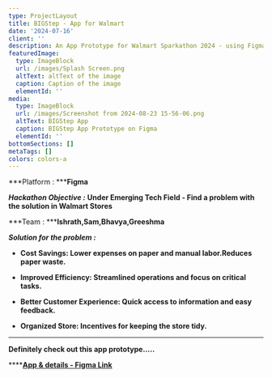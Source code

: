 ```yaml
---
type: ProjectLayout
title: BIGStep - App for Walmart
date: '2024-07-16'
client: ''
description: An App Prototype for Walmart Sparkathon 2024 - using Figma
featuredImage:
  type: ImageBlock
  url: /images/Splash Screen.png
  altText: altText of the image
  caption: Caption of the image
  elementId: ''
media:
  type: ImageBlock
  url: /images/Screenshot from 2024-08-23 15-56-06.png
  altText: BIGStep App
  caption: BIGStep App Prototype on Figma
  elementId: ''
bottomSections: []
metaTags: []
colors: colors-a
---
```

\*\*\*Platform : \*\*\***Figma**

***Hackathon Objective :*** **Under Emerging Tech Field - Find a problem with the solution in Walmart Stores**

\*\*\*Team : \*\*\***Ishrath,Sam,Bhavya,Greeshma**

***Solution for the problem :***

*   **Cost Savings:
    Lower expenses on paper and manual labor.Reduces paper waste.**

*   **Improved Efficiency:
    Streamlined operations and focus on critical tasks.**

*   **Better Customer Experience:
    Quick access to information and easy feedback.**

*   **Organized Store:
    Incentives for keeping the store tidy.**

****

**Definitely check out this app prototype.....**

****[**App & details - Figma Link**](https://www.figma.com/proto/wTfCYmNJ6215dHoY4UWMBA/BIGStep?node-id=1-16990\&t=bA0mzQ2xlw6aYkE2-1)

